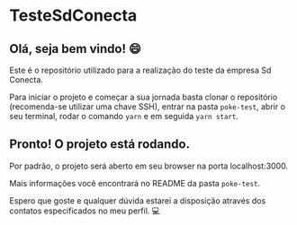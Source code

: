 # TesteSdConecta

## Olá, seja bem vindo! :smile:

Este é o repositório utilizado para a realização do teste da empresa Sd Conecta.

Para iniciar o projeto e começar a sua jornada basta clonar o repositório (recomenda-se utilizar uma chave SSH), entrar na pasta `poke-test`, abrir o seu terminal, rodar o comando `yarn` e em seguida `yarn start`.

## Pronto! O projeto está rodando.

Por padrão, o projeto será aberto em seu browser na porta localhost:3000.

Mais informações você encontrará no README da pasta `poke-test`.

Espero que goste e qualquer dúvida estarei a disposição através dos contatos especificados no meu perfil. :computer:
